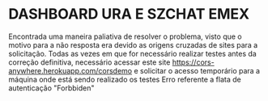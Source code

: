 # DASHBOARD URA E SZCHAT EMEX

Encontrada uma maneira paliativa de resolver o problema, visto que o motivo para a não resposta era devido as origens cruzadas de sites para a solicitação. Todas as vezes em que for necessário realizar testes antes da correção definitiva, necessário acessar este site https://cors-anywhere.herokuapp.com/corsdemo e solicitar o acesso temporário para a máquina onde está sendo realizado os testes Erro referente a flata de autenticação "Forbbiden"
